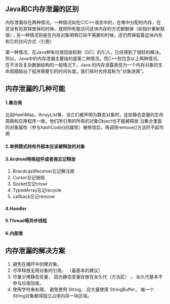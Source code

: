 ## Java和C内存泄漏的区别
内存泄漏存在两种情况。一种情况如在C/C++语言中的，在堆中分配的内存，在还没有将其释放掉的时候，就把所有能访问这块内存的方式都删掉（如指针重新赋值）；另一种情况则是在内存对象明明已经不需要的时候，还仍然保留着这块内存和它的访问方式（引用）

第一种情况，在Java种有垃圾回收机制（GC）的引入，已经得到了很好的解决。所以，Java中的内存泄漏主要指的是第二种情况。而C++则包含以上两种情况。在不涉及复杂数据结构的一般情况下，Java 的内存泄露表现为一个内存对象的生命周期超出了程序需要它的时间长度。我们有时也将其称为“对象游离”。

## 内存泄漏的几种可能

#### 1.集合类
比如HashMap，ArrayList等，当它们被声明为静态对象时，这些静态变量的生命周期和应用程序一致，他们所引用的所有的对象Object也不能被释放
当集合里面的对象属性（参与hashCode()的属性）被修改后，再调用remove()方法时不起作用
#### 2.单例模式持有外部本应该被释放的对象

#### 3.Android特殊组件或者类忘记释放
1. BraodcastReceiver忘记解注册
2. Cursor忘记销毁
3. Socket忘记close
4. TypedArray忘记recycle
5. callback忘记remove

#### 4.Handler
#### 5.Thread等异步线程
#### 6.内部类


## 内存泄漏的解决方案
1. 避免在循环中创建对象。
2. 尽早释放无用对象的引用。 （最基本的建议）
3. 尽量少用静态变量， 因为静态变量存放在永久代（方法区） ， 永久代基本不参与垃圾回收。
4. 使用字符串处理， 避免使用 String， 应大量使用 StringBuffer， 每一个 String对象都得独立占用内存一块区域。
